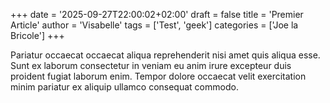+++
date = '2025-09-27T22:00:02+02:00'
draft = false
title = 'Premier Article'
author = 'Visabelle'
tags = ['Test', 'geek']
categories = ['Joe la Bricole']
+++

Pariatur occaecat occaecat aliqua reprehenderit nisi amet quis aliqua esse. Sunt ex laborum consectetur in veniam eu anim irure excepteur duis proident fugiat laborum enim. Tempor dolore occaecat velit exercitation minim pariatur ex aliquip ullamco consequat commodo.
